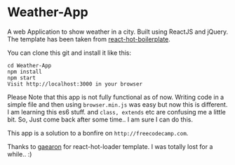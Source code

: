 # Weather-App
A web Application to show weather in a city. Built using ReactJS and jQuery.
The template has been taken from <a href="https://github.com/gaearon/react-hot-boilerplate">react-hot-boilerplate</a>.

You can clone this git and install it like this:
```
cd Weather-App
npm install
npm start
Visit http://localhost:3000 in your browser
```

Please Note that this app is not fully functional as of now. Writing code in a simple file and then using ```browser.min.js``` was easy but now this is different. I am learning this es6 stuff. and ```class, extends``` etc are confusing me a little bit. So, Just come back after some time.. I am sure I can do this.

This app is a solution to a bonfire on ```http://freecodecamp.com```.

Thanks to <a href="https://github.com/gaearon">gaearon</a> for react-hot-loader template. I was totally lost for a while.. :)
